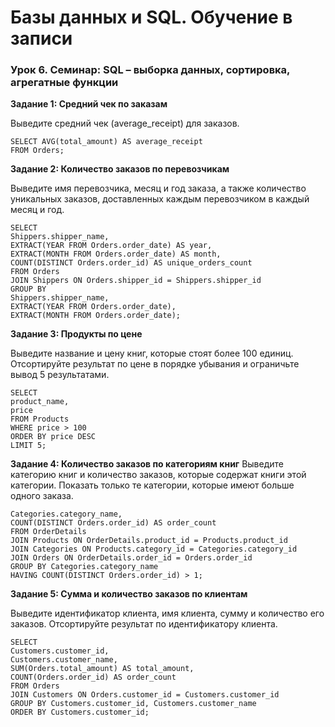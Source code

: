 # Базы данных и SQL. Обучение в записи
### Урок 6. Семинар: SQL – выборка данных, сортировка, агрегатные функции

**Задание 1: Средний чек по заказам**

Выведите средний чек (average_receipt) для заказов.
```
SELECT AVG(total_amount) AS average_receipt
FROM Orders;
```

**Задание 2: Количество заказов по перевозчикам**

Выведите имя перевозчика, месяц и год заказа, а также количество уникальных
заказов, доставленных каждым перевозчиком в каждый месяц и год.


```
SELECT
Shippers.shipper_name,
EXTRACT(YEAR FROM Orders.order_date) AS year,
EXTRACT(MONTH FROM Orders.order_date) AS month,
COUNT(DISTINCT Orders.order_id) AS unique_orders_count
FROM Orders
JOIN Shippers ON Orders.shipper_id = Shippers.shipper_id
GROUP BY
Shippers.shipper_name,
EXTRACT(YEAR FROM Orders.order_date),
EXTRACT(MONTH FROM Orders.order_date);
```

**Задание 3: Продукты по цене**

Выведите название и цену книг, которые стоят более 100 единиц. Отсортируйте
результат по цене в порядке убывания и ограничьте вывод 5 результатами.

```
SELECT
product_name,
price
FROM Products
WHERE price > 100
ORDER BY price DESC
LIMIT 5;
```

**Задание 4: Количество заказов по категориям книг**
Выведите категорию книг и количество заказов, которые содержат книги этой
категории. Показать только те категории, которые имеют больше одного заказа.

```SELECT
Categories.category_name,
COUNT(DISTINCT Orders.order_id) AS order_count
FROM OrderDetails
JOIN Products ON OrderDetails.product_id = Products.product_id
JOIN Categories ON Products.category_id = Categories.category_id
JOIN Orders ON OrderDetails.order_id = Orders.order_id
GROUP BY Categories.category_name
HAVING COUNT(DISTINCT Orders.order_id) > 1;
```

**Задание 5: Сумма и количество заказов по клиентам**

Выведите идентификатор клиента, имя клиента, сумму и количество его заказов.
Отсортируйте результат по идентификатору клиента.

```
SELECT
Customers.customer_id,
Customers.customer_name,
SUM(Orders.total_amount) AS total_amount,
COUNT(Orders.order_id) AS order_count
FROM Orders
JOIN Customers ON Orders.customer_id = Customers.customer_id
GROUP BY Customers.customer_id, Customers.customer_name
ORDER BY Customers.customer_id;
```
